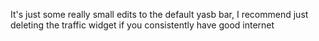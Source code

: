 It's just some really small edits to the default yasb bar, I recommend just deleting the traffic widget if you consistently have good internet
